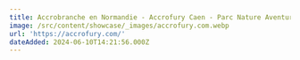```yaml
---
title: Accrobranche en Normandie - Accrofury Caen - Parc Nature Aventure
image: /src/content/showcase/_images/accrofury.com.webp
url: 'https://accrofury.com/'
dateAdded: 2024-06-10T14:21:56.000Z
---
```


